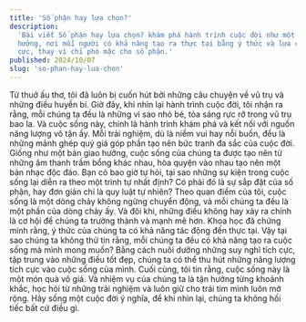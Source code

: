 ```yaml
---
title: 'Số phận hay lựa chọn?'
description:
  'Bài viết Số phận hay lựa chọn? khám phá hành trình cuộc đời như một bản giao
  hưởng, nơi mỗi người có khả năng tạo ra thực tại bằng ý thức và lựa chọn tích
  cực, thay vì chỉ phó mặc cho số phận.'
published: 2024/10/07
slug: 'so-phan-hay-lua-chon'
---
```


Từ thuở ấu thơ, tôi đã luôn bị cuốn hút bởi những câu chuyện về vũ trụ và những
điều huyền bí. Giờ đây, khi nhìn lại hành trình cuộc đời, tôi nhận ra rằng, mỗi
chúng ta đều là những vì sao nhỏ bé, tỏa sáng rực rỡ trong vũ trụ bao la. Và
cuộc sống này, chính là hành trình khám phá và kết nối với nguồn năng lượng vô
tận ấy. Mỗi trải nghiệm, dù là niềm vui hay nỗi buồn, đều là những mảnh ghép quý
giá góp phần tạo nên bức tranh đa sắc của cuộc đời. Giống như một bản giao
hưởng, cuộc sống của chúng ta được tạo nên từ những âm thanh trầm bổng khác
nhau, hòa quyện vào nhau tạo nên một bản nhạc độc đáo. Bạn có bao giờ tự hỏi,
tại sao những sự kiện trong cuộc sống lại diễn ra theo một trình tự nhất định?
Có phải đó là sự sắp đặt của số phận, hay đơn giản chỉ là quy luật tự nhiên?
Theo quan điểm của tôi, cuộc sống là một dòng chảy không ngừng chuyển động, và
mỗi chúng ta đều là một phần của dòng chảy ấy. Và đôi khi, những điều không hay
xảy ra chính là cơ hội để chúng ta trưởng thành và mạnh mẽ hơn. Khoa học đã
chứng minh rằng, ý thức của chúng ta có khả năng tác động đến thực tại. Vậy tại
sao chúng ta không thử tin rằng, mỗi chúng ta đều có khả năng tạo ra cuộc sống
mà mình mong muốn? Bằng cách nuôi dưỡng những suy nghĩ tích cực, tập trung vào
những điều tốt đẹp, chúng ta có thể thu hút những năng lượng tích cực vào cuộc
sống của mình. Cuối cùng, tôi tin rằng, cuộc sống này là một món quà vô giá. Và
nhiệm vụ của chúng ta là tận hưởng từng khoảnh khắc, học hỏi từ những trải
nghiệm và luôn giữ cho trái tim mình luôn mở rộng. Hãy sống một cuộc đời ý
nghĩa, để khi nhìn lại, chúng ta không hối tiếc bất cứ điều gì.
